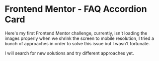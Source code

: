 # Frontend Mentor - FAQ Accordion Card

Here's my first Frontend Mentor challenge, currently, isn't loading the images properly when we shrink the screen to mobile resolution, I tried a bunch of approaches in order
to solve this issue but I wasn't fortunate. 

I will search for new solutions and try different approaches yet.

